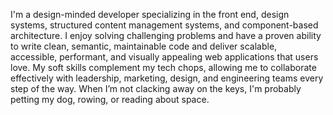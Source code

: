 I'm a design-minded developer specializing in the front end, design systems, structured content management systems, and component-based architecture. I enjoy solving challenging problems and have a proven ability to write clean, semantic, maintainable code and deliver scalable, accessible, performant, and visually appealing web applications that users love. My soft skills complement my tech chops, allowing me to collaborate effectively with leadership, marketing, design, and engineering teams every step of the way. When I’m not clacking away on the keys, I'm probably petting my dog, rowing, or reading about space.
